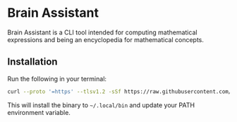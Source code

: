 # Brain Assistant

Brain Assistant is a CLI tool intended for computing mathematical expressions
and being an encyclopedia for mathematical concepts.

## Installation

Run the following in your terminal:

```sh
curl --proto '=https' --tlsv1.2 -sSf https://raw.githubusercontent.com/spelbryggeriet/brain-assistant/main/scripts/init.sh | sh
```

This will install the binary to `~/.local/bin` and update your PATH environment variable.
